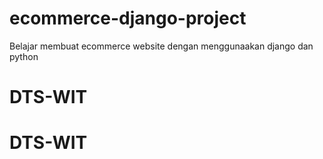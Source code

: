 # ecommerce-django-project
Belajar membuat ecommerce website dengan menggunaakan django dan python
# DTS-WIT
# DTS-WIT
